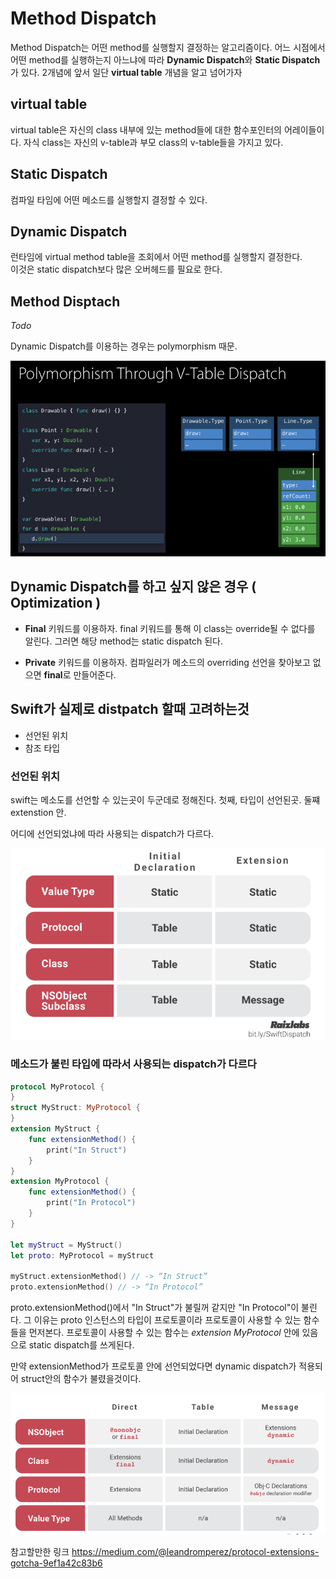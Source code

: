 Method Dispatch
===

Method Dispatch는 어떤 method를 실행할지 결정하는 알고리즘이다. 어느 시점에서 어떤 method를 실행하는지 아느냐에 따라 **Dynamic Dispatch**와 **Static Dispatch**가 있다. 2개념에 앞서 일단 **virtual table** 개념을 알고 넘어가자

virtual table
---
virtual table은 자신의 class 내부에 있는 method들에 대한 함수포인터의 어레이들이다. 자식 class는 자신의 v-table과 부모 class의 v-table들을 가지고 있다. 


Static Dispatch
---
컴파일 타임에 어떤 메소드를 실행할지 결정할 수 있다.

Dynamic Dispatch
---
런타임에 virtual method table을 조회에서 어떤 method를 실행할지 결정한다.  
이것은 static dispatch보다 많은 오버헤드를 필요로 한다.

Method Disptach
---
*Todo*

 Dynamic Dispatch를 이용하는 경우는 polymorphism 때문. 

![weak](/swift/img/polymorphism.png)

Dynamic Dispatch를 하고 싶지 않은 경우 ( Optimization )
---
- **Final** 키워드를 이용하자. final 키워드를 통해 이 class는 override될 수 없다를 알린다. 그러면 해당 method는 static dispatch 된다. 

- **Private** 키워드를 이용하자. 컴파일러가 메소드의 overriding 선언을 찾아보고 없으면 **final**로 만들어준다.

Swift가 실제로 distpatch 할때 고려하는것
---
- 선언된 위치
- 참조 타입

### 선언된 위치

 swift는 메소도를 선언할 수 있는곳이 두군데로 정해진다. 첫째, 타입이 선언된곳. 둘쨰 extenstion 안.

어디에 선언되었냐에 따라 사용되는 dispatch가 다르다.


![weak](/swift/img/locationDispatch.png)

### 메소드가 불린 타입에 따라서 사용되는 dispatch가 다르다

~~~swift
protocol MyProtocol {
}
struct MyStruct: MyProtocol {
}
extension MyStruct {
    func extensionMethod() {
        print("In Struct")
    }
}
extension MyProtocol {
    func extensionMethod() {
        print("In Protocol")
    }
}
 
let myStruct = MyStruct()
let proto: MyProtocol = myStruct
 
myStruct.extensionMethod() // -> “In Struct”
proto.extensionMethod() // -> “In Protocol”
~~~

proto.extensionMethod()에서 "In Struct"가 불릴꺼 같지만 "In Protocol"이 불린다. 그 이유는 proto 인스턴스의 타입이 프로토콜이라 프로토콜이 사용할 수 있는 함수들을 먼저본다. 프로토콜이 사용할 수 있는 함수는 *extension MyProtocol* 안에 있음으로 static dispatch를 쓰게된다. 

만약 extensionMethod가 프로토콜 안에 선언되었다면 dynamic dispatch가 적용되어 struct안의 함수가 불렸을것이다.



![weak](/swift/img/dispatchSummary.png
)

참고할만한 링크
https://medium.com/@leandromperez/protocol-extensions-gotcha-9ef1a42c83b6

